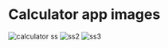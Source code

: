 # Calculator app images

![calculator  ss](https://user-images.githubusercontent.com/97508155/198345612-cfde8b63-48c7-4c9e-b2d7-490c9c6b1176.PNG)
![ss2](https://user-images.githubusercontent.com/97508155/198346424-14eed525-1ea2-420a-af43-ba109da5a630.PNG) 
![ss3](https://user-images.githubusercontent.com/97508155/198346441-54612943-f4cd-4915-8230-305cfbdf14d6.PNG)
